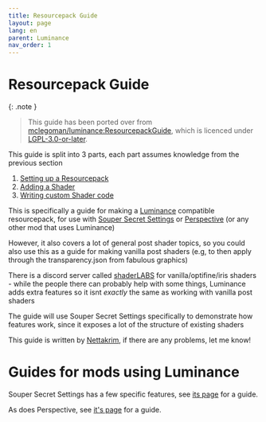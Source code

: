 ```yaml
---
title: Resourcepack Guide
layout: page
lang: en
parent: Luminance
nav_order: 1
---
```

# Resourcepack Guide

{: .note }
> This guide has been ported over from [mclegoman/luminance:ResourcepackGuide](https://github.com/mclegoman/luminance/blob/master/ResourcepackGuide), which is licenced under [LGPL-3.0-or-later](https://github.com/mclegoman/luminance/blob/master/licence).

This guide is split into 3 parts, each part assumes knowledge from the previous section

1. [Setting up a Resourcepack](./PackSetup)
2. [Adding a Shader](./AddingShaders)
3. [Writing custom Shader code](./WritingShaderCode)

This is specifically a guide for making a [Luminance](https://modrinth.com/mod/luminance) compatible resourcepack, for use with [Souper Secret Settings](https://modrinth.com/mod/souper-secret-settings) or [Perspective](https://modrinth.com/mod/mclegoman-perspective) (or any other mod that uses Luminance)

However, it also covers a lot of general post shader topics, so you could also use this as a guide for making vanilla post shaders (e.g, to then apply through the transparency.json from fabulous graphics)

There is a discord server called [shaderLABS](https://discord.gg/RpzWN9S) for vanilla/optifine/iris shaders - while the people there can probably help with some things, Luminance adds extra features so it isnt *exactly* the same as working with vanilla post shaders

The guide will use Souper Secret Settings specifically to demonstrate how features work, since it exposes a lot of the structure of existing shaders

This guide is written by [Nettakrim](https://bsky.app/profile/nettakrim.netal.co.uk), if there are any problems, let me know!

# Guides for mods using Luminance

Souper Secret Settings has a few specific features, see [its page](Soup) for a guide.

As does Perspective, see [it's page](./Perspective) for a guide.

